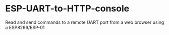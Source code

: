 # ESP-UART-to-HTTP-console
Read and send commands to a remote UART port from a web browser using a ESP8266/ESP-01
